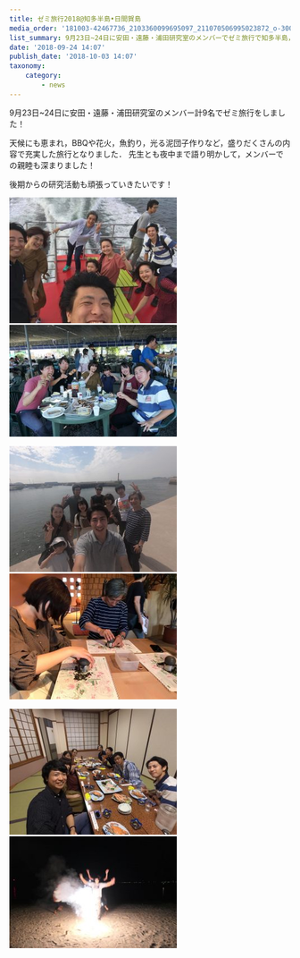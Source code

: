 ```yaml
---
title: ゼミ旅行2018@知多半島•日間賀島
media_order: '181003-42467736_2103360099695097_211070506995023872_o-300x225.jpg,181003-42513371_1916852408358250_1253670291930873856_n-300x200.jpg,181003-42526398_2104867712877669_1186406100438614016_o-300x225.jpg,181003-42531596_2103361743028266_7686982297144262656_o-300x225.jpg,181003-42534136_2103589753005465_3509520706452848640_o-300x225.jpg,181003-42600453_1916852225024935_8516946875549483008_n-300x200.jpg'
list_summary: 9月23日~24日に安田・遠藤・浦田研究室のメンバーでゼミ旅行で知多半島，日間賀島に行きました
date: '2018-09-24 14:07'
publish_date: '2018-10-03 14:07'
taxonomy:
    category:
        - news
---
```


9月23日~24日に安田・遠藤・浦田研究室のメンバー計9名でゼミ旅行をしました！

天候にも恵まれ，BBQや花火，魚釣り，光る泥団子作りなど，盛りだくさんの内容で充実した旅行となりました．
先生とも夜中まで語り明かして，メンバーでの親睦も深まりました！

後期からの研究活動も頑張っていきたいです！

![](181003-42467736_2103360099695097_211070506995023872_o-300x225.jpg)
![](181003-42513371_1916852408358250_1253670291930873856_n-300x200.jpg)

![](181003-42526398_2104867712877669_1186406100438614016_o-300x225.jpg)
![](181003-42531596_2103361743028266_7686982297144262656_o-300x225.jpg)

![](181003-42534136_2103589753005465_3509520706452848640_o-300x225.jpg)
![](181003-42600453_1916852225024935_8516946875549483008_n-300x200.jpg)